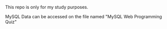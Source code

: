This repo is only for my study purposes.

MySQL Data can be accessed on the file named "MySQL Web Programming Quiz"
